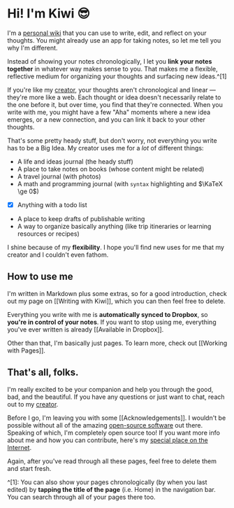 # Hi! I'm Kiwi 😎

I'm a [personal wiki](https://en.wikipedia.org/wiki/Personal_wiki) that you can use to write, edit, and reflect on your thoughts. You might already use an app for taking notes, so let me tell you why I'm different.

Instead of showing your notes chronologically, I let you **link your notes together** in whatever way makes sense to you. That makes me a flexible, reflective medium for organizing your thoughts and surfacing new ideas.^[1]

If you're like my [creator](http://markhudnall.com), your thoughts aren't chronological and linear — they're more like a web. Each thought or idea doesn't necessarily relate to the one before it, but over time, you find that they're connected. When you write with me, you might have a few "Aha" moments where a new idea emerges, or a new connection, and you can link it back to your other thoughts.

That's some pretty heady stuff, but don't worry, not everything you write has to be a Big Idea. My creator uses me for a *lot* of different things:

* A life and ideas journal (the heady stuff)
* A place to take notes on books (whose content might be related)
* A travel journal (with photos)
* A math and programming journal (with `syntax` highlighting and $\KaTeX \ge 0$)
- [x] Anything with a todo list
* A place to keep drafts of publishable writing
* A way to organize basically anything (like trip itineraries or learning resources or recipes)

I shine because of my **flexibility**. I hope you'll find new uses for me that my creator and I couldn't even fathom.

## How to use me

I'm written in Markdown plus some extras, so for a good introduction, check out my page on [[Writing with Kiwi]], which you can then feel free to delete.

Everything you write with me is **automatically synced to Dropbox**, so **you're in control of your notes**. If you want to stop using me, everything you've ever written is already [[Available in Dropbox]].

Other than that, I'm basically just pages. To learn more, check out [[Working with Pages]].

## That's all, folks.

I'm really excited to be your companion and help you through the good, bad, and the beautiful. If you have any questions or just want to chat, reach out to my [creator](http://twitter.com/landakram).

Before I go, I'm leaving you with some [[Acknowledgements]]. I wouldn't be possible without all of the amazing [open-source software](https://en.wikipedia.org/wiki/Open-source_software) out there. Speaking of which, I'm completely open source too! If you want more info about me and how you can contribute, here's my [special place on the Internet](https://github.com/landakram/kiwi).

Again, after you've read through all these pages, feel free to delete them and start fresh.

^[1]: You can also show your pages chronologically (by when you last edited) by **tapping the title of the page** (i.e. Home) in the navigation bar. You can search through all of your pages there too.
